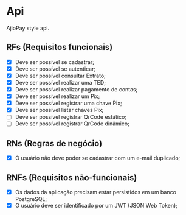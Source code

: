 # Api

AjioPay style api.

## RFs (Requisitos funcionais)

- [x] Deve ser possível se cadastrar;
- [x] Deve ser possível se autenticar;
- [x] Deve ser possível consultar Extrato;
- [x] Deve ser possível realizar uma TED;
- [x] Deve ser possível realizar pagamento de contas;
- [x] Deve ser possível realizar um Pix;
- [x] Deve ser possível registrar uma chave Pix;
- [x] Deve ser possível listar chaves Pix;
- [ ] Deve ser possível registrar QrCode estático;
- [ ] Deve ser possível registrar QrCode dinâmico;

## RNs (Regras de negócio)

- [x] O usuário não deve poder se cadastrar com um e-mail duplicado;

## RNFs (Requisitos não-funcionais)

- [x] Os dados da aplicação precisam estar persistidos em um banco PostgreSQL;
- [x] O usuário deve ser identificado por um JWT (JSON Web Token);
